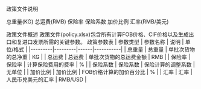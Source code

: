 政策文件说明

总重量(KG)	总运费(RMB)	保险率	保险系数	加价比例	汇率(RMB/美元)



政策文件概述
政策文件(policy.xlsx)包含所有计算FOB价格、CIF价格以及生成出口和复进口发票所需的关键参数。
政策参数表
| 参数类型 | 参数名称 | 说明 | 单位/格式 |
|---------|---------|------|-----------|
| 总重量 | 总重量 | 单批次货物的总净重 | KG |
| 总运费 | 总运费 | 单批次货物的总运费金额 | RMB |
| 保险率 | 保险率 | 计算保险费用的费率 | % |
| 保险系数 | 保险系数 | 保险计算的调整系数 | 无单位 |
| 加价比例 | 加价比例 | FOB价格计算的加价百分比 | % |
| 汇率 | 汇率 | 人民币兑美元的汇率 | RMB/USD |